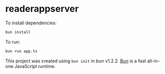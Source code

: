 # readerappserver

To install dependencies:

```bash
bun install
```

To run:

```bash
bun run app.ts
```

This project was created using `bun init` in bun v1.2.2. [Bun](https://bun.sh) is a fast all-in-one JavaScript runtime.
